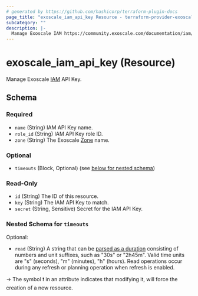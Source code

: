 ```yaml
---
# generated by https://github.com/hashicorp/terraform-plugin-docs
page_title: "exoscale_iam_api_key Resource - terraform-provider-exoscale"
subcategory: ""
description: |-
  Manage Exoscale IAM https://community.exoscale.com/documentation/iam/ API Key.
---
```


# exoscale_iam_api_key (Resource)

Manage Exoscale [IAM](https://community.exoscale.com/documentation/iam/) API Key.



<!-- schema generated by tfplugindocs -->
## Schema

### Required

- `name` (String) IAM API Key name.
- `role_id` (String) IAM API Key role ID.
- `zone` (String) The Exoscale [Zone](https://www.exoscale.com/datacenters/) name.

### Optional

- `timeouts` (Block, Optional) (see [below for nested schema](#nestedblock--timeouts))

### Read-Only

- `id` (String) The ID of this resource.
- `key` (String) The IAM API Key to match.
- `secret` (String, Sensitive) Secret for the IAM API Key.

<a id="nestedblock--timeouts"></a>
### Nested Schema for `timeouts`

Optional:

- `read` (String) A string that can be [parsed as a duration](https://pkg.go.dev/time#ParseDuration) consisting of numbers and unit suffixes, such as "30s" or "2h45m". Valid time units are "s" (seconds), "m" (minutes), "h" (hours). Read operations occur during any refresh or planning operation when refresh is enabled.

-> The symbol ❗ in an attribute indicates that modifying it, will force the creation of a new resource.


